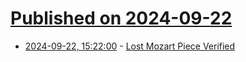 # [Published on 2024-09-22](index.md)

* [2024-09-22, 15:22:00](https://soylentnews.org/article.pl?sid=24/09/21/1336222&from=rss) - [Lost Mozart Piece Verified](https://soylentnews.org/article.pl?sid=24/09/21/1336222&from=rss)
